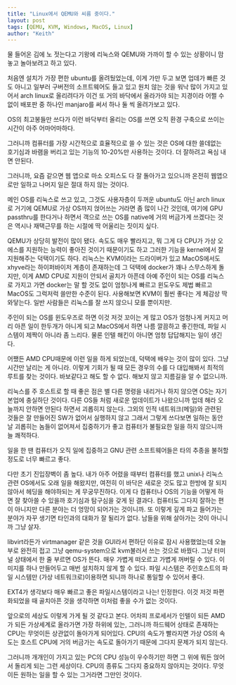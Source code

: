 ```yaml
---
title: "Linux에서 QEMU와 씨름 중이다."
layout: post
tags: [QEMU, KVM, Windows, MacOS, Linux]
author: "Keith"
---
```


물 들어온 김에 노 젓는다고 기왕에 리눅스와 QEMU와 가까이 할 수 있는 상황이니 맘놓고 놀아보려고 하고 있다.

처음엔 설치가 가장 편한 ubuntu를 올려뒀었는데, 이게 가만 두고 보면 업데가 빠른 것도 아니고 일부러 구버전의 소프트웨어도 들고 있고 원치 않는 것을 워낙 많이 가지고 있어서 arch linux로 올리려다가 이건 또 거의 바닥에서 올라가야 되는 지경이라 어쩔 수 없이 배포판 중 하나인 manjaro를 써서 하나 둘 씩 올려가보고 있다. 

OS의 최고봉들만 쓰다가 이런 바닥부터 올리는 OS를 쓰면 오직 환경 구축으로 쓰이는 시간이 아주 어마어마하다.

그러니까 컴퓨터를 가장 시간적으로 효율적으로 쓸 수 있는 것은 OS에 대한 쓸데없는 호기심과 바램을 버리고 있는 기능의 10-20%만 사용하는 것이다. 더 잘하려고 욕심 내면 안된다.

그러니까, 요즘 같으면 웹 앱으로 마소 오피스도 다 잘 돌아가고 있으니까 온전히 웹앱으로만 일하고 나머지 일은 절대 하지 않는 것이다.

메인 OS를 리눅스로 쓰고 있고, 그것도 사용자층이 두꺼운 ubuntu도 아닌 arch linux로 거기에 QEMU로 가상 OS까지 얹어쓰는 거라면 좀 많이 나간 것인데, 여기에 GPU passthru를 한다거나 하면서 객으로 쓰는 OS를 native에 거의 버금가게 쓰겠다는 것은 역시나 재택근무를 하는 시절에 딱 어울리는 짓이지 싶다.

QEMU가 상당히 발전이 많이 됐다. 속도도 매우 빨라지고, 뭐 그게 다 CPU가 가상 오에스를 지원하는 능력이 좋아진 것이기 때문이기도 하고 그러한 기능을 kernel에서 잘 지원해주는 덕택이기도 하다. 리눅스는 KVM이라는 드라이버가 있고 MacOS에서도 xhyve라는 하이퍼바이저 계층이 존재하는데 그 덕택에 docker가 꽤나 스무스하게 돌지만, 이게 AMD CPU로 지원이 안되서 골치가 아픈데 아예 주인이 되는 OS를 리눅스로 가지고 가면 docker는 말 할 것도 없이 엄청나게 빠르고 윈도우도 제법 빠르고 MacOS도 그럭저럭 쓸만한 수준이 된다. 사용해보면 KVM이 훨씬 좋다는 게 체감상 딱 와닿는다. 일반 사람들은 리눅스를 잘 쓰지 않으니 모를 뿐이지만.

주인이 되는 OS를 윈도우즈로 하면 이것 저것 꼬이는 게 많고 OS가 엄청나게 커지고 머리 아픈 일이 한두개가 아니게 되고 MacOS에서 하면 나름 깔끔하고 좋긴한데, 파일 시스템이 제짝이 아니라 좀 느리다. 물론 인텔 해킨이 아니면 엄청 답답해지는 일이 생긴다.

어쨌든 AMD CPU때문에 이런 일을 하게 되었는데, 덕택에 배우는 것이 많이 있다. 그냥 시간만 날리는 게 아니라. 이렇게 기회가 될 때 모든 경우의 수를 다 대입해봐서 최적의 루트를 찾는 것이다. 바보같다고 해도 할 수 없다. 해보지 않고 지름길을 알 수 없으니까.

리눅스를 주 호스트로 할 때 좋은 점은 별 다른 명령을 내리거나 하지 않으면 OS는 자기 본업에 충실하단 것이다. 다른 OS들 처럼 새로운 업데이트가 나왔으니까 업데 해라 오늘까지 안하면 안된다 하면서 괴롭히지 않는다. 그외의 인적 네트워크(메일)와 관련된 것들은 잘 만들어진 SW가 없어서 실행하지 않고 그래서 그렇게 쓰다보면 일하는 동안 날 괴롭히는 놈들이 없어져서 집중하기가 좋고 컴퓨터가 불필요한 일을 하지 않으니까 늘 쾌적하다.

일을 한 땐 컴퓨터가 오직 일에 집중하고 GNU 관련 소프트웨어들은 타의 추종을 불허할 정도로 너무 빠르고 좋다. 

다만 초기 진입장벽이 좀 높다. 내가 아주 어렸을 때부터 컴퓨터를 했고 unix나 리눅스 관련 OS에서도 오래 일을 해왔지만, 여전히 이 바닥은 새로운 것도 많고 한방에 잘 되지 않아서 헤딩을 해야하되는 게 무궁무진하다. 이게 다 컴퓨터나 OS의 기능을 어떻게 하면 잘 찾아쓸 수 있을까 호기심과 탐구심을 갖게 된 결과다. 컴퓨터도 그다지 잘하는 편이 아니지만 다른 분야는 더 엉망이 되어가는 것이니까. 또 이렇게 깊게 파고 들어가는 분야가 자꾸 생기면 타인과의 대화가 잘 될리가 없다. 남들을 위해 살아가는 것이 아니니까 그냥 살자.

libvirt라든가 virtmanager 같은 것을 GUI라서 편하단 이유로 잠시 사용했었는데 오늘부로 완전히 접고 그냥 qemu-system으로 kvm불러서 쓰는 것으로 바꿨다. 그냥 터미널 상태에서 한 줄 부르면 OS가 뜬다. 매우 가볍게 떠오르고 가볍게 꺼버릴 수 있다. 이미지를 하나 만들어두고 매번 설치하지 않게 할 수 있다. 파일 시스템은 주인호스트의 파일 시스템만 (가상 네트워크로)이용하면 되니까 하나로 통일할 수 있어서 좋다.

EXT4가 생각보다 매우 빠르고 좋은 파일시스템이라고 나는! 인정한다. 이것 저것 파편화되었을 때 골치아픈 것을 생각하면 이처럼 좋을 수가 없는 것이다.

앞으로의 세상도 이렇게 가게 될 것 같다고 본다. 어차피 프로세서가 인텔이 되든 AMD가 되든 가상세계로 올라가면 가장 하위에 있는, 그러니까 하드웨어 상태로 존재하는 CPU는 무엇이든 상관없이 돌아가게 되어있다. CPU의 속도가 빨라지면 가상 OS의 속도는 호스트 CPU에 거의 버금가는 속도로 돌아가기 때문에 그다지 문제가 되지 않는다.

그러니까 개개인이 가지고 있는 PC의 CPU 성능이 우수하기만 하면 그 위에 뭐든 얹어서 돌리게 되는 그런 세상이다. CPU의 종류도 그다지 중요하지 않아지는 것이다. 무엇이든 원하는 일을 할 수 있는 그거라면 그만인 것이다. 